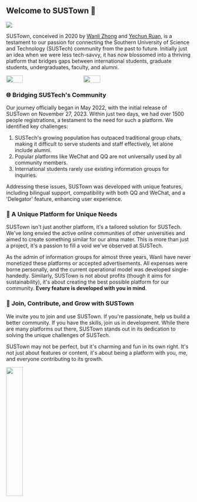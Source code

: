 ## Welcome to SUSTown 👋

![](https://github.com/SUSTown/.github/blob/main/assests/poster.jpg?raw=true)

SUSTown, conceived in 2020 by [Wanli Zhong](https://github.com/wanlizhong) and [Yechun Ruan](https://github.com/ryyyc), is a testament to our passion for connecting the Southern University of Science and Technology (SUSTech) community from the past to future. Initially just an idea when we were less tech-savvy, it has now blossomed into a thriving platform that bridges gaps between international students, graduate students, undergraduates, faculty, and alumni.

<p style="display: flex; flex-direction: row;">
  <img src="https://github.com/SUSTown/.github/blob/main/assests/WeChat%20QR%20Code.jpg?raw=true" width="30%"/>
  &nbsp;&nbsp;&nbsp;&nbsp;&nbsp;&nbsp;&nbsp;&nbsp;&nbsp;&nbsp;&nbsp;&nbsp;&nbsp;&nbsp;&nbsp;
  <img src="https://github.com/SUSTown/.github/blob/main/assests/QQ%20QR%20Code.png?raw=true" width="30%"/> 
</p>


### 🌐 Bridging SUSTech's Community

Our journey officially began in May 2022, with the initial release of SUSTown on November 27, 2023. Within just two days, we had over 1500 people registrations, a testament to the need for such a platform. We identified key challenges:

1. SUSTech's growing population has outpaced traditional group chats, making it difficult to serve students and staff effectively, let alone include alumni.
2. Popular platforms like WeChat and QQ are not universally used by all community members.
3. International students rarely use existing information groups for inquiries.

Addressing these issues, SUSTown was developed with unique features, including bilingual support, compatibility with both QQ and WeChat, and a 'Delegator' feature, enhancing user experience.

### 🌟 A Unique Platform for Unique Needs

SUSTown isn't just another platform, it's a tailored solution for SUSTech. We've long envied the active online communities of other universities and aimed to create something similar for our alma mater. This is more than just a project, it's a passion to fill a void we've observed at SUSTech.

As the admin of information groups for almost three years, Wanli have never monetized these platforms or accepted advertisements. All expenses were borne personally, and the current operational model was developed single-handedly. Similarly, SUSTown is not about profits (though it aims for sustainability), it's about creating the best possible platform for our community. **Every feature is developed with you in mind**.

### 👐 Join, Contribute, and Grow with SUSTown

We invite you to join and use SUSTown. If you're passionate, help us build a better community. If you have the skills, join us in development. While there are many platforms out there, SUSTown stands out in its dedication to solving the unique challenges of SUSTech.

SUSTown may not be perfect, but it's charming and fun in its own right. It's not just about features or content, it's about being a platform with you, me, and everyone contributing to its growth. 

<img src="https://github.com/SUSTown/.github/blob/main/assests/SUSTown%20Fox%20QR%20Code.png?raw=true" width="30%;" align="left" />